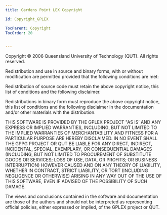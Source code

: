 ```yaml
---
title: Gardens Point LEX Copyright

Id: Copyright_GPLEX

TocParent: Copyright
TocOrder: 20


---
```


Copyright © 2006 Queensland University of Technology (QUT). All rights reserved. 

Redistribution and use in source and binary forms, with or without modification are permitted provided that the following conditions are met: 

Redistribution of source code must retain the above copyright notice, this list of conditions and the following disclaimer. 

Redistributions in binary form must reproduce the above copyright notice, this list of conditions and the following disclaimer in the documentation and/or other materials with the distribution. 

THIS SOFTWARE IS PROVIDED BY THE GPLEX PROJECT "AS IS’ AND ANY EXPRESS OR IMPLIED WARRANTIES, INCLUDING, BUT NOT LIMITED TO THE IMPLIED WARRANTIES OF MERCHANTABILITY AND FITNESS FOR A PARTICULAR PURPOSE ARE HEREBY DISCLAIMED. IN NO EVENT SHALL THE GPPG PROJECT OR QUT BE LIABLE FOR ANY DIRECT, INDIRECT, INCIDENTAL, SPECIAL, EXEMPLARY, OR CONSEQUENTIAL DAMAGES (INCLUDING, BUT NOT LIMITED TO PROCUREMENT OF SUBSTITUTE GOODS OR SERVICES; LOSS OF USE, DATA, OR PROFITS; OR BUSINESS INTERRUPTION) HOWEVER CAUSED AND ON ANY THEORY OF LIABILITY, WHETHER IN CONTRACT, STRICT LIABILITY, OR TORT (INCLUDING NEGLIGENCE OR OTHERWISE) ARISING IN ANY WAY OUT OF THE USE OF THIS SOFTWARE, EVEN IF ADVISED OF THE POSSIBILITY OF SUCH DAMAGE. 

The views and conclusions contained in the software and documentation are those of the authors and should not be interpreted as representing official policies, either expressed or implied, of the GPLEX project or QUT. 
